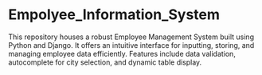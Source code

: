 # Empolyee_Information_System
This repository houses a robust Employee Management System built using Python and Django. It offers an intuitive interface for inputting, storing, and managing employee data efficiently. Features include data validation, autocomplete for city selection, and dynamic table display. 
